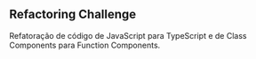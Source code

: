 ## Refactoring Challenge

Refatoração de código de JavaScript para TypeScript e de 
Class Components para Function Components.
